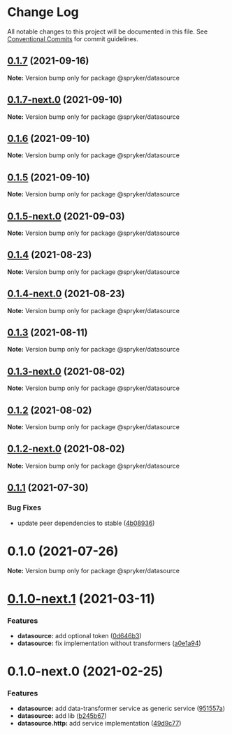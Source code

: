 # Change Log

All notable changes to this project will be documented in this file.
See [Conventional Commits](https://conventionalcommits.org) for commit guidelines.

## [0.1.7](https://github.com/spryker/ui-components/compare/@spryker/datasource@0.1.7-next.0...@spryker/datasource@0.1.7) (2021-09-16)

**Note:** Version bump only for package @spryker/datasource





## [0.1.7-next.0](https://github.com/spryker/ui-components/compare/@spryker/datasource@0.1.6...@spryker/datasource@0.1.7-next.0) (2021-09-10)

**Note:** Version bump only for package @spryker/datasource





## [0.1.6](https://github.com/spryker/ui-components/compare/@spryker/datasource@0.1.5-next.0...@spryker/datasource@0.1.6) (2021-09-10)

**Note:** Version bump only for package @spryker/datasource





## [0.1.5](https://github.com/spryker/ui-components/compare/@spryker/datasource@0.1.5-next.0...@spryker/datasource@0.1.5) (2021-09-10)

**Note:** Version bump only for package @spryker/datasource





## [0.1.5-next.0](https://github.com/spryker/ui-components/compare/@spryker/datasource@0.1.4...@spryker/datasource@0.1.5-next.0) (2021-09-03)

**Note:** Version bump only for package @spryker/datasource





## [0.1.4](https://github.com/spryker/ui-components/compare/@spryker/datasource@0.1.4-next.0...@spryker/datasource@0.1.4) (2021-08-23)

**Note:** Version bump only for package @spryker/datasource





## [0.1.4-next.0](https://github.com/spryker/ui-components/compare/@spryker/datasource@0.1.3...@spryker/datasource@0.1.4-next.0) (2021-08-23)

**Note:** Version bump only for package @spryker/datasource





## [0.1.3](https://github.com/spryker/ui-components/compare/@spryker/datasource@0.1.3-next.0...@spryker/datasource@0.1.3) (2021-08-11)

**Note:** Version bump only for package @spryker/datasource





## [0.1.3-next.0](https://github.com/spryker/ui-components/compare/@spryker/datasource@0.1.2...@spryker/datasource@0.1.3-next.0) (2021-08-02)

**Note:** Version bump only for package @spryker/datasource





## [0.1.2](https://github.com/spryker/ui-components/compare/@spryker/datasource@0.1.2-next.0...@spryker/datasource@0.1.2) (2021-08-02)

**Note:** Version bump only for package @spryker/datasource





## [0.1.2-next.0](https://github.com/spryker/ui-components/compare/@spryker/datasource@0.1.1...@spryker/datasource@0.1.2-next.0) (2021-08-02)

**Note:** Version bump only for package @spryker/datasource





## [0.1.1](https://github.com/spryker/ui-components/compare/@spryker/datasource@0.1.0...@spryker/datasource@0.1.1) (2021-07-30)


### Bug Fixes

* update peer dependencies to stable ([4b08936](https://github.com/spryker/ui-components/commit/4b0893691360cf4bd66935aed24873266c98c4e4))





# 0.1.0 (2021-07-26)

**Note:** Version bump only for package @spryker/datasource





# [0.1.0-next.1](https://github.com/spryker/ui-components/compare/@spryker/datasource@0.1.0-next.0...@spryker/datasource@0.1.0-next.1) (2021-03-11)


### Features

* **datasource:** add optional token ([0d646b3](https://github.com/spryker/ui-components/commit/0d646b3759bfdaeee6333d2ad94102d09512f7bc))
* **datasource:** fix implementation without transformers ([a0e1a94](https://github.com/spryker/ui-components/commit/a0e1a94a883a4a0670a419557a2fd4b913205402))





# 0.1.0-next.0 (2021-02-25)


### Features

* **datasource:** add data-transformer service as generic service ([951557a](https://github.com/spryker/ui-components/commit/951557af52c6b22fbbc5464bd82602256ba000f3))
* **datasource:** add lib ([b245b67](https://github.com/spryker/ui-components/commit/b245b67c9dfdda166b0209b4598796055c9e6874))
* **datasource.http:** add service implementation ([49d9c77](https://github.com/spryker/ui-components/commit/49d9c778edfb1f2555d655cfd235d1c1eb9f38ec))
